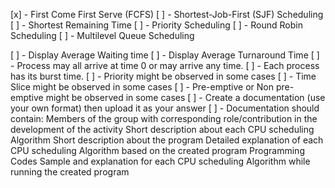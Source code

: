 [x] - First Come First Serve (FCFS)
[ ] - Shortest-Job-First (SJF) Scheduling
[ ] - Shortest Remaining Time
[ ] - Priority Scheduling
[ ] - Round Robin Scheduling
[ ] - Multilevel Queue Scheduling

[ ] - Display Average Waiting time
[ ] - Display Average Turnaround Time
[ ] - Process may all arrive at time 0 or may arrive any time.
[ ] - Each process has its burst time.
[ ] - Priority might be observed in some cases
[ ] - Time Slice might be observed in some cases
[ ] - Pre-emptive or Non pre-emptive might be observed in some cases
[ ] - Create a documentation (use your own format) then upload it as your answer
[ ] - Documentation should contain:
    Members of the group with corresponding role/contribution in the development of the activity
    Short description about each CPU scheduling Algorithm
    Short description about the program
    Detailed explanation of each CPU scheduling Algorithm based on the created program
    Programming Codes
    Sample and explanation for each CPU scheduling Algorithm while running the created program